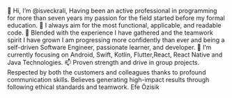 👋 Hi, I’m @isveckrali, Having been an active professional in programming for more than seven years my passion for the field started before my formal education.
👀 I always aim for the most functional, applicable, and readable code.
🌱 Blended with the experience I have gathered and the teamwork spirit I have grown I am progressing more confidently than ever and being a self-driven Software Engineer, passionate learner, and developer.
💞️ I’m currently focusing on Android, Swift, Kotlin, Flutter,React, React Native and Java Technologies.
📫 Proven strength and drive in group projects. Respected by both the customers and colleagues thanks to profound communication skills. Believes generating high-impact results through following ethical standards and teamwork.
Efe Özisik
